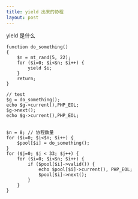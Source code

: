 ```yaml
---
title: yield 出来的协程
layout: post
---
```


yield 是什么

    function do_something()
    {
        $n = mt_rand(5, 22);
        for ($i=0; $i<$n; $i++) {
            yield $i;
        }
        return;
    }

    // test
    $g = do_something();
    echo $g->current(),PHP_EOL;
    $g->next();
    echo $g->current(),PHP_EOL;


    $n = 8; // 协程数量
    for ($i=0; $i<$n; $i++) {
        $pool[$i] = do_something();
    }
    for ($j=0; $j < 33; $j++) {
        for ($i=0; $i<$n; $i++) {
            if ($pool[$i]->valid()) {
                echo $pool[$i]->current(), PHP_EOL;
                $pool[$i]->next();
            }
        }
    }
